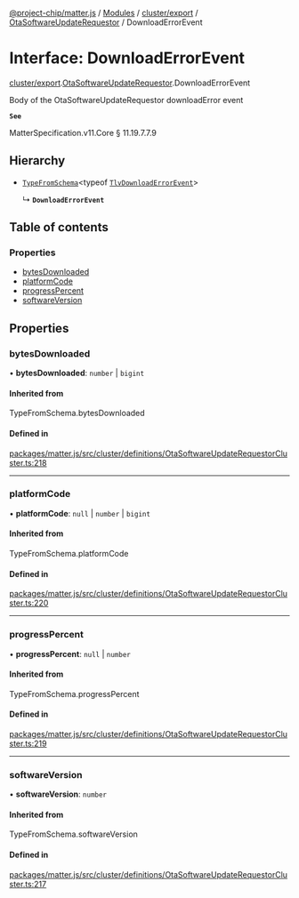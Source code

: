 [@project-chip/matter.js](../README.md) / [Modules](../modules.md) / [cluster/export](../modules/cluster_export.md) / [OtaSoftwareUpdateRequestor](../modules/cluster_export.OtaSoftwareUpdateRequestor.md) / DownloadErrorEvent

# Interface: DownloadErrorEvent

[cluster/export](../modules/cluster_export.md).[OtaSoftwareUpdateRequestor](../modules/cluster_export.OtaSoftwareUpdateRequestor.md).DownloadErrorEvent

Body of the OtaSoftwareUpdateRequestor downloadError event

**`See`**

MatterSpecification.v11.Core § 11.19.7.7.9

## Hierarchy

- [`TypeFromSchema`](../modules/tlv_export.md#typefromschema)\<typeof [`TlvDownloadErrorEvent`](../modules/cluster_export.OtaSoftwareUpdateRequestor.md#tlvdownloaderrorevent)\>

  ↳ **`DownloadErrorEvent`**

## Table of contents

### Properties

- [bytesDownloaded](cluster_export.OtaSoftwareUpdateRequestor.DownloadErrorEvent.md#bytesdownloaded)
- [platformCode](cluster_export.OtaSoftwareUpdateRequestor.DownloadErrorEvent.md#platformcode)
- [progressPercent](cluster_export.OtaSoftwareUpdateRequestor.DownloadErrorEvent.md#progresspercent)
- [softwareVersion](cluster_export.OtaSoftwareUpdateRequestor.DownloadErrorEvent.md#softwareversion)

## Properties

### bytesDownloaded

• **bytesDownloaded**: `number` \| `bigint`

#### Inherited from

TypeFromSchema.bytesDownloaded

#### Defined in

[packages/matter.js/src/cluster/definitions/OtaSoftwareUpdateRequestorCluster.ts:218](https://github.com/project-chip/matter.js/blob/2d9f2165d2672864fda3496a6d0d5f93597f82c6/packages/matter.js/src/cluster/definitions/OtaSoftwareUpdateRequestorCluster.ts#L218)

___

### platformCode

• **platformCode**: ``null`` \| `number` \| `bigint`

#### Inherited from

TypeFromSchema.platformCode

#### Defined in

[packages/matter.js/src/cluster/definitions/OtaSoftwareUpdateRequestorCluster.ts:220](https://github.com/project-chip/matter.js/blob/2d9f2165d2672864fda3496a6d0d5f93597f82c6/packages/matter.js/src/cluster/definitions/OtaSoftwareUpdateRequestorCluster.ts#L220)

___

### progressPercent

• **progressPercent**: ``null`` \| `number`

#### Inherited from

TypeFromSchema.progressPercent

#### Defined in

[packages/matter.js/src/cluster/definitions/OtaSoftwareUpdateRequestorCluster.ts:219](https://github.com/project-chip/matter.js/blob/2d9f2165d2672864fda3496a6d0d5f93597f82c6/packages/matter.js/src/cluster/definitions/OtaSoftwareUpdateRequestorCluster.ts#L219)

___

### softwareVersion

• **softwareVersion**: `number`

#### Inherited from

TypeFromSchema.softwareVersion

#### Defined in

[packages/matter.js/src/cluster/definitions/OtaSoftwareUpdateRequestorCluster.ts:217](https://github.com/project-chip/matter.js/blob/2d9f2165d2672864fda3496a6d0d5f93597f82c6/packages/matter.js/src/cluster/definitions/OtaSoftwareUpdateRequestorCluster.ts#L217)
